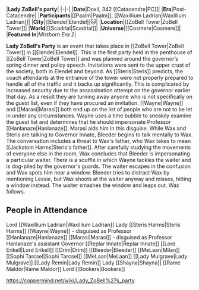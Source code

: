 |**Lady ZoBell's party**|
|-|-|
|**Date**|Doxil, 342 [[Catacendre\|PC]]|
|**Era**|Post-Catacendre|
|**Participants**|[[Paalm\|Paalm]], [[Waxillium Ladrian\|Waxillium Ladrian]]|
|**City**|[[Elendel\|Elendel]]🐱︎|
|**Location**|[[ZoBell Tower\|ZoBell Tower]]|
|**World**|[[Scadrial\|Scadrial]]|
|**Universe**|[[Cosmere\|Cosmere]]|
|**Featured In**|*Mistborn Era 2*|

**Lady ZoBell's Party** is an event that takes place in [[ZoBell Tower\|ZoBell Tower]] in [[Elendel\|Elendel]].
This is the first party held in the penthouse of [[ZoBell Tower\|ZoBell Tower]] and was planned around the governor’s spring dinner and policy speech. Invitations were sent to the upper crust of the society, both in Elendel and beyond.
As [[Steris\|Steris]] predicts, the coach attendants at the entrance of the tower were not properly prepared to handle all of the traffic and it backs up significantly. This is complicated by increased security due to the assassination attempt on the governor earlier that day. As a result they are turning away anyone who is not specifically on the guest list, even if they have procured an invitation.
[[Wayne\|Wayne]] and [[Marasi\|Marasi]] both end up on the list of people who are not to be let in under any circumstances. Wayne uses a time bubble to sneakily examine the guest list and determines that he should impersonate Professor [[Hanlanaze\|Hanlanaze]]. Marasi aids him in this disguise.
While Wax and Steris are talking to Governor Innate, Bleeder begins to talk mentally to Wax. The conversation includes a threat to Wax's father, who Wax takes to mean [[Jackstom Harms\|Steris's father]]. After carefully studying the movements of everyone else in the room, Wax concludes that Bleeder is impersonating a particular waiter. There is a scuffle in which Wayne tackles the waiter and is dog-piled by the governor's guards. The waiter escapes in the confusion and Wax spots him near a window. Bleeder tries to distract Wax by mentioning Lessie, but Wax shoots at the waiter anyway and misses, hitting a window instead. The waiter smashes the window and leaps out. Wax follows.

## People in Attendance

Lord [[Waxillium Ladrian\|Waxillium Ladrian]]
Lady [[Steris Harms\|Steris Harms]]
[[Wayne\|Wayne]] - disguised as Professor [[Hanlanaze\|Hanlanaze]]
[[Marasi\|Marasi]] - disguised as Professor Hanlanaze's assistant
Governor [[Replar Innate\|Replar Innate]]
[[Lord Erikell\|Lord Erikell]]
[[Drim\|Drim]]
[[Bleeder\|Bleeder]]
[[MeLaan\|Milan]]
[[Sophi Tarcsel\|Sophi Tarcsel]]
[[MeLaan\|MeLaan]]
[[Lady Mulgrave\|Lady Mulgrave]]
[[Lady Remin\|Lady Remin]]
Lady [[Shayna\|Shayna]]
[[Rame Maldor\|Rame Maldor]]
Lord [[Bookers\|Bookers]]



https://coppermind.net/wiki/Lady_ZoBell%27s_party